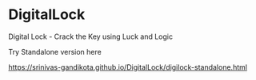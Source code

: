 # DigitalLock
Digital Lock - Crack the Key using Luck and Logic 

Try Standalone version here

https://srinivas-gandikota.github.io/DigitalLock/digilock-standalone.html
